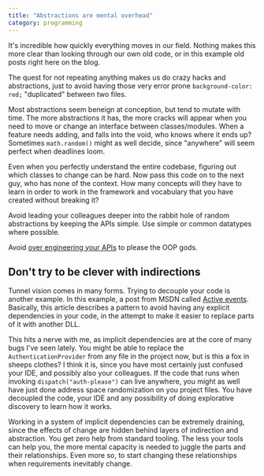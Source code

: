 ```yaml
---
title: "Abstractions are mental overhead"
category: programming
---
```


It's incredible how quickly everything moves in our field. Nothing makes this more clear than
looking through our own old code, or in this example old posts right here on the blog.

The quest for not repeating anything makes us do crazy hacks and abstractions, just to avoid having
those very error prone `background-color: red;` "duplicated" between two files.

Most abstractions seem beneign at conception, but tend to mutate with time. The more abstractions
it has, the more cracks will appear when you need to move or change an interface between classes/modules.
When a feature needs adding, and falls into the void, who knows where it ends up? Sometimes `math.random()` might
as well decide, since "anywhere" will seem perfect when deadlines loom.


Even when you perfectly understand the entire codebase, figuring out which classes to change can be hard.
Now pass this code on to the next guy, who has none of the context. How many concepts will they
have to learn in order to work in the framework and vocabulary that you have created without breaking it?

Avoid leading your colleagues deeper into the rabbit hole of random abstractions by keeping the APIs simple.
Use simple or common datatypes where possible.

Avoid [over engineering your APIs](https://www.quora.com/Was-object-oriented-programming-a-failure/answer/Wouter-van-Oortmerssen?share=1)
to please the OOP gods.

## Don't try to be clever with indirections
Tunnel vision comes in many forms. Trying to decouple your code is another example. In this example,
a post from MSDN called [Active events](https://msdn.microsoft.com/en-us/magazine/mt795187).
Basically, this article describes a pattern to avoid having any explicit dependencies in your code,
in the attempt to make it easier to replace parts of it with another DLL.

This hits a nerve with me, as implicit dependencies are at the core of many bugs I've seen lately.
You might be able to replace the `AuthenticationProvider` from any file in the project now, but is
this a fox in sheeps clothes? I think it is, since you have most certainly just confused your IDE,
and possibly also your colleagues. If the code that runs when invoking `dispatch("auth-please")` can
live anywhere, you might as well have just done  address space randomization on you project files.
You have decoupled the code, your IDE and any possibility of doing explorative discovery to learn
how it works.

Working in a system of implicit dependencies can be extremely draining, since the effects of change
are hidden behind layers of indirection and abstraction. You get zero help from standard tooling.
The less your tools can help you, the more mental capacity is needed to juggle the parts and their
relationships. Even more so, to start changing these relationships when requirements inevitably change.
